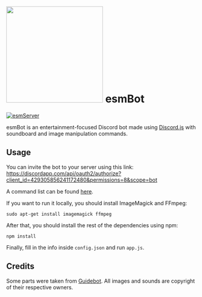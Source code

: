 # <img src="https://github.com/TheEssemCraft/esmBot/raw/master/esmbot.png" width="256"> esmBot
[![esmServer](https://discordapp.com/api/guilds/433601545855172609/embed.png)](https://discord.gg/jBxxkPZ)

esmBot is an entertainment-focused Discord bot made using [Discord.js](https://discord.js.org/) with soundboard and image manipulation commands.

## Usage
You can invite the bot to your server using this link: https://discordapp.com/api/oauth2/authorize?client_id=429305856241172480&permissions=8&scope=bot

A command list can be found [here](https://gist.github.com/TheEssemCraft/a0597f9603177a2df1d8398aa8b78729).

If you want to run it locally, you should install ImageMagick and FFmpeg:

```shell
sudo apt-get install imagemagick ffmpeg
```

After that, you should install the rest of the dependencies using npm:

```shell
npm install
```

Finally, fill in the info inside `config.json` and run `app.js`.

## Credits
Some parts were taken from [Guidebot](https://github.com/AnIdiotsGuide/guidebot).
All images and sounds are copyright of their respective owners.
